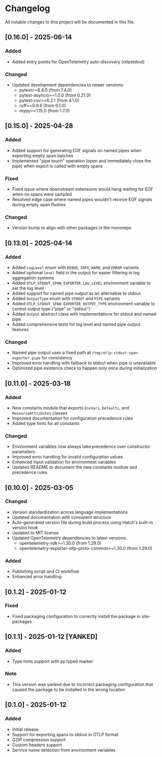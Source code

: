 # Changelog

All notable changes to this project will be documented in this file.

## [0.16.0] - 2025-06-14

### Added
- Added entry points for OpenTelemetry auto-discovery (otlpstdout)

### Changed
- Updated development dependencies to newer versions:
  - pytest>=8.4.0 (from 7.4.0)
  - pytest-asyncio>=1.0.0 (from 0.21.0)
  - pytest-cov>=6.2.1 (from 4.1.0)
  - ruff>=0.9.6 (from 0.1.0)
  - mypy>=1.15.0 (from 1.7.0)

## [0.15.0] - 2025-04-28

### Added
- Added support for generating EOF signals on named pipes when exporting empty span batches
- Implemented "pipe touch" operation (open and immediately close the pipe) when export is called with empty spans

### Fixed
- Fixed issue where downstream extensions would hang waiting for EOF when no spans were sampled
- Resolved edge case where named pipes wouldn't receive EOF signals during empty span flushes

### Changed
- Version bump to align with other packages in the monorepo

## [0.13.0] - 2025-04-14

### Added
- Added `LogLevel` enum with `DEBUG`, `INFO`, `WARN`, and `ERROR` variants
- Added optional `level` field in the output for easier filtering in log aggregation systems
- Added `OTLP_STDOUT_SPAN_EXPORTER_LOG_LEVEL` environment variable to set the log level
- Added support for named pipe output as an alternative to stdout
- Added `OutputType` enum with `STDOUT` and `PIPE` variants
- Added `OTLP_STDOUT_SPAN_EXPORTER_OUTPUT_TYPE` environment variable to control output type ("pipe" or "stdout")
- Added `Output` abstract class with implementations for stdout and named pipe
- Added comprehensive tests for log level and named pipe output features

### Changed
- Named pipe output uses a fixed path at `/tmp/otlp-stdout-span-exporter.pipe` for consistency
- Improved error handling with fallback to stdout when pipe is unavailable
- Optimized pipe existence check to happen only once during initialization

## [0.11.0] - 2025-03-18

### Added
- New constants module that exports `EnvVars`, `Defaults`, and `ResourceAttributes` classes
- Improved documentation for configuration precedence rules
- Added type hints for all constants

### Changed
- Environment variables now always take precedence over constructor parameters
- Improved error handling for invalid configuration values
- Enhanced input validation for environment variables
- Updated README to document the new constants module and precedence rules

## [0.10.0] - 2025-03-05

### Changed
- Version standardization across language implementations
- Updated documentation with consistent structure
- Auto-generated version file during build process using Hatch's built-in version hook
- Updated to MIT license
- Updated OpenTelemetry dependencies to latest versions:
  - opentelemetry-sdk>=1.30.0 (from 1.29.0)
  - opentelemetry-exporter-otlp-proto-common>=1.30.0 (from 1.29.0)

### Added
- Publishing script and CI workflow
- Enhanced error handling

## [0.1.2] - 2025-01-12

### Fixed
- Fixed packaging configuration to correctly install the package in site-packages

## [0.1.1] - 2025-01-12 [YANKED]

### Added
- Type hints support with py.typed marker

### Note
- This version was yanked due to incorrect packaging configuration that caused the package to be installed in the wrong location

## [0.1.0] - 2025-01-12

### Added
- Initial release
- Support for exporting spans to stdout in OTLP format
- GZIP compression support
- Custom headers support
- Service name detection from environment variables